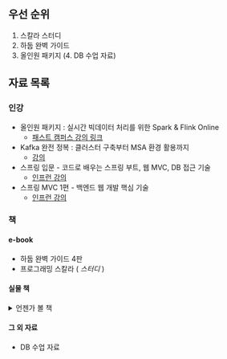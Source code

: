 ## 우선 순위

1. 스칼라 스터디
2. 하둡 완벽 가이드
3. 올인원 패키지
(4. DB 수업 자료)

## 자료 목록

### 인강
- 올인원 패키지 : 실시간 빅데이터 처리를 위한 Spark & Flink Online
    - [패스트 캠퍼스 강의 링크](https://fastcampus.co.kr/courses/206813/clips/)
- Kafka 완전 정복 : 클러스터 구축부터 MSA 환경 활용까지
    - [강의](https://fastcampus.co.kr/courses/207099/clips/)
- 스프링 입문 - 코드로 배우는 스프링 부트, 웹 MVC, DB 접근 기술
    - [인프런 강의](https://www.inflearn.com/course/%EC%8A%A4%ED%94%84%EB%A7%81-%EC%9E%85%EB%AC%B8-%EC%8A%A4%ED%94%84%EB%A7%81%EB%B6%80%ED%8A%B8/dashboard)
- 스프링 MVC 1편 - 백엔드 웹 개발 핵심 기술
    - [인프런 강의](https://www.inflearn.com/course/%EC%8A%A4%ED%94%84%EB%A7%81-mvc-1/dashboard)

### 책

#### e-book
- 하둡 완벽 가이드 4판
- 프로그래밍 스칼라 ( _스터디_ )

#### 실물 책
<details>
<summary>언젠가 볼 책</summary>

- 클린 코딩
- 클린 아키텍처
- 디자인 패턴
- 자바 책들...
- 스프링 책
</details>

#### 그 외 자료
- DB 수업 자료
